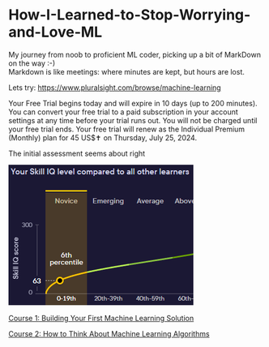 # How-I-Learned-to-Stop-Worrying-and-Love-ML
My journey from noob to proficient ML coder, picking up a bit of MarkDown on the way :-)<br>
Markdown is like meetings: where minutes are kept, but hours are lost.

Lets try: https://www.pluralsight.com/browse/machine-learning

Your Free Trial begins today and will expire in 10 days (up to 200 minutes). You can convert your free trial to a paid subscription in your account settings at any time before your trial runs out.
You will not be charged until your free trial ends. Your free trial will renew as the Individual Premium (Monthly) plan for 45 US$✝ on Thursday, July 25, 2024.

The initial assessment seems about right

![](/Week%201/Day%201/Screenshot%202024-07-15%20090644.png)

[Course 1: Building Your First Machine Learning Solution](/BuildingYourFirstMachineLearningSolution/README.md)

[Course 2: How to Think About Machine Learning Algorithms](/HowToThinkAboutMachineLearningAlgorithms/README.md)
